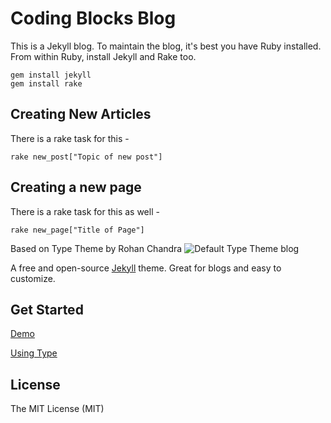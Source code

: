 # Coding Blocks Blog

This is a Jekyll blog. To maintain the blog, it's best you have Ruby installed.
From within Ruby, install Jekyll and Rake too.

```shell
gem install jekyll
gem install rake
```


## Creating New Articles

There is a rake task for this -

```
rake new_post["Topic of new post"]
```

## Creating a new page

There is a rake task for this as well -

```
rake new_page["Title of Page"]
```








Based on Type Theme by Rohan Chandra
![Default Type Theme blog](https://cloud.githubusercontent.com/assets/816965/5142407/19742e48-71d6-11e4-8d9d-fdfe010784f0.png)

A free and open-source [Jekyll](http://jekyllrb.com) theme. Great for blogs and easy to customize.

## Get Started

[Demo](https://rohanchandra.github.io/type-theme/)

[Using Type](https://rohanchandra.github.io/project/type/)

## License
The MIT License (MIT)
